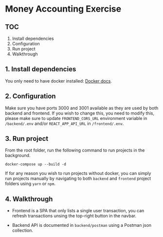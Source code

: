 # Money Accounting Exercise

## TOC

1. Install dependencies
2. Configuration
3. Run project
4. Walkthrough

## 1. Install dependencies

You only need to have docker installed: [Docker docs](https://docs.docker.com/engine/install/).

## 2. Configuration

Make sure you have ports 3000 and 3001 available as they are used by both backend and frontend. If you wish to change this, you need to modify this, please make sure to update `FRONTEND_CORS_URL` environment variable in `/backend/.env` and/or `REACT_APP_API_URL` in `/frontend/.env`.

## 3. Run project

From the root folder, run the following command to run projects in the background.

```
docker-compose up --build -d
```

If for any reason you wish to run projects without docker, you can simply run projects manually by navigating to both `backend` and `frontend` project folders using `yarn` or `npm`.

## 4. Walkthrough

* Frontend is a SPA that only lists a single user transaction, you can refresh transactions unsing the top-right button in the navbar.

* Backend API is documented in `backend/postman` using a Postman json collection.
